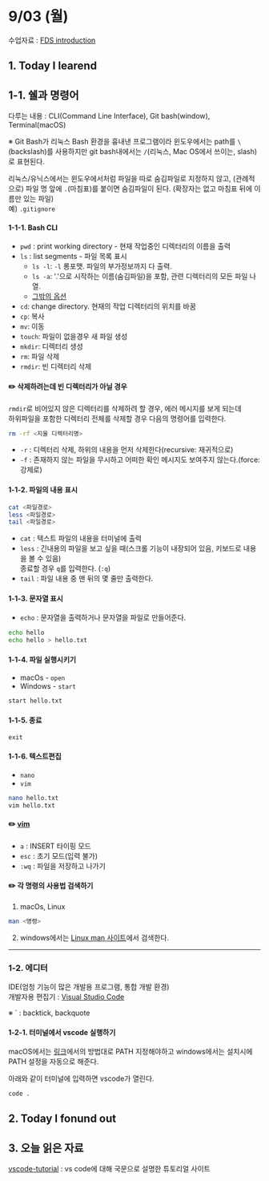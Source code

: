 # 9/03 (월)

수업자료 : [FDS introduction](https://github.com/fds9/fds-introduction)

## 1. Today I learend

## 1-1. 쉘과 명령어 

다루는 내용 : CLI(Command Line Interface), Git bash(window), Terminal(macOS)

※ Git Bash가 리눅스 Bash 환경을 흉내낸 프로그램이라 윈도우에서는 path를 `\`(backslash)를 사용하지만 git bash내에서는 `/`(리눅스, Mac OS에서 쓰이는, slash)로 표현된다.

리눅스/유닉스에서는 윈도우에서처럼 파일을 따로 숨김파일로 지정하지 않고, (관례적으로) 파일 명 앞에 `.`(마침표)를 붙이면 숨김파일이 된다. (확장자는 없고 마침표 뒤에 이름만 있는 파일)   
예) `.gitignore`

#### 1-1-1. Bash CLI

+ `pwd` : print working directory - 현재 작업중인 디렉터리의 이름을 출력
+ `ls` : list segments - 파일 목록 표시
  - `ls -l`: `-l` 롱포맷. 파일의 부가정보까지 다 출력.
  - `ls -a`: '.'으로 시작하는 이름(숨김파일)을 포함, 관련 디렉터리의 모든 파일 나열.
  - [그밖의 옵션](https://goo.gl/z8HsiA)
+ `cd`: change directory. 현재의 작업 디렉터리의 위치를 바꿈
+ `cp`: 복사
+ `mv`: 이동
+ `touch`: 파일이 없을경우 새 파일 생성
+ `mkdir`: 디렉터리 생성
+ `rm`: 파일 삭제
+ `rmdir`: 빈 디렉터리 삭제

#### ✏️ 삭제하려는데 빈 디렉터리가 아닐 경우 

`rmdir`로 비어있지 않은 디렉터리를 삭제하려 할 경우,  에러 메시지를 보게 되는데  
하위파일을 포함한 디렉터리 전체를 삭제할 경우 다음의 명령어를 입력한다.

```bash
rm -rf <지울 디렉터리명>
```
+ `-r` : 디렉터리 삭제, 하위의 내용을 먼저 삭제한다(recursive: 재귀적으로)
+ `-f` : 존재하지 않는 파일을 무시하고 어떠한 확인 메시지도 보여주지 않는다.(force: 강제로)

#### 1-1-2. 파일의 내용 표시

```bash
cat <파일경로>
less <파일경로>
tail <파일경로>
```

+ `cat` : 텍스트 파일의 내용을 터미널에 출력
+ `less` : 긴내용의 파일을 보고 싶을 때(스크롤 기능이 내장되어 있음, 키보드로 내용을 볼 수 있음)  
종료할 경우 `q`를 입력한다. (`:q`)
+ `tail` : 파일 내용 중 맨 뒤의 몇 줄만 출력한다.

#### 1-1-3. 문자열 표시

+ `echo` : 문자열을 출력하거나 문자열을 파일로 만들어준다.

```bash
echo hello
echo hello > hello.txt
```

#### 1-1-4. 파일 실행시키기
+ macOs - `open`
+ Windows - `start`

```bash
start hello.txt
```

#### 1-1-5. 종료

`exit`

#### 1-1-6. 텍스트편집

+ `nano` 
+ `vim`

```bash
nano hello.txt
vim hello.txt
```

#### ✏️ [vim](https://www.vim.org/)

+ `a` : INSERT 타이핑 모드
+ `esc` : 초기 모드(입력 불가)
+ `:wq` : 파일을 저장하고 나가기

#### ✏️ 각 명령의 사용법 검색하기

1. macOs, Linux
```bash
man <명령>
```
2. windows에서는 [Linux man 사이트](https://linux.die.net/man/)에서 검색한다.

*** 

### 1-2. 에디터

IDE(엄청 기능이 많은 개발용 프로그램, 통합 개발 환경)  
개발자용 편집기 : [Visual Studio Code](https://code.visualstudio.com/)

※ ` : backtick, backquote

#### 1-2-1. 터미널에서 vscode 실행하기

macOS에서는 [링크](https://code.visualstudio.com/docs/setup/mac)에서의 방법대로 PATH 지정해야하고 windows에서는 설치시에 PATH 설정을 자동으로 해준다.

아래와 같이 터미널에 입력하면 vscode가 열린다.
```bash
code .
```

## 2. Today I fonund out

## 3. 오늘 읽은 자료

[vscode-tutorial](https://demun.github.io/vscode-tutorial/) : vs code에 대해 국문으로 설명한 튜토리얼 사이트